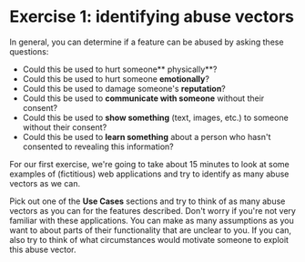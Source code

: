 # Exercise 1: identifying abuse vectors

In general,  you can determine if a feature can be abused by asking these questions:

* Could this be used to hurt someone** physically**?
* Could this be used to hurt someone **emotionally**?
* Could this be used to damage someone's **reputation**?
* Could this be used to **communicate with someone** without their consent?
* Could this be used to **show something** \(text, images, etc.\) to someone without their consent?
* Could this be used to **learn something** about a person who hasn't consented to revealing this information?

For our first exercise, we're going to take about 15 minutes to look at some examples of \(fictitious\) web applications and try to identify as many abuse vectors as we can.

Pick out one of the **Use Cases** sections and try to think of as many abuse vectors as you can for the features described. Don't worry if you're not very familiar with these applications. You can make as many assumptions as you want to about parts of their functionality that are unclear to you. If you can, also try to think of what circumstances would motivate someone to exploit this abuse vector.

